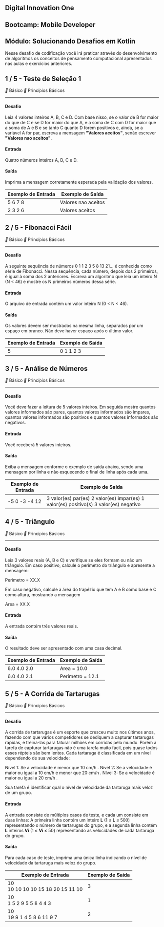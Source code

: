 ## Digital Innovation One

## Bootcamp: Mobile Developer

## Módulo: Solucionando Desafios em Kotlin

Nesse desafio de codificação você irá praticar através do desenvolvimento de algoritmos os conceitos de pensamento computacional apresentados nas aulas e exercícios anteriores.



## 1 / 5 - Teste de Seleção 1

** Básico		** Princípios Básicos

------

#### Desafio

Leia 4 valores inteiros A, B, C e D. Com base nisso, se o valor de B for maior do que de C e se D for maior do que A, e a soma de C com D for maior que a soma de A e B e se tanto C quanto D forem positivos e, ainda, se a variável A for par, escreva a mensagem **"Valores aceitos"**, senão escrever **"Valores nao aceitos"**.

#### Entrada

Quatro números inteiros A, B, C e D.

#### Saída

Imprima a mensagem corretamente esperada pela validação dos valores.

| Exemplo de Entrada | Exemplo de Saída    |
| ------------------ | ------------------- |
| 5 6 7 8            | Valores nao aceitos |
| 2 3 2 6            | Valores aceitos     |



## 2 / 5 - Fibonacci Fácil

** Básico		** Princípios Básicos

------

#### Desafio

A seguinte sequência de números 0 1 1 2 3 5 8 13 21... é conhecida como série de Fibonacci. Nessa sequência, cada número, depois dos 2 primeiros, é igual à soma dos 2 anteriores. Escreva um algoritmo que leia um inteiro N (N < 46) e mostre os N primeiros números dessa série.

#### Entrada

O arquivo de entrada contém um valor inteiro N (0 < N < 46).

#### Saída

Os valores devem ser mostrados na mesma linha, separados por um espaço em branco. Não deve haver espaço após o último valor.

| Exemplo de Entrada | Exemplo de Saída |
| ------------------ | ---------------- |
| 5                  | 0 1 1 2 3        |



## 3 / 5 - Análise de Números

** Básico		** Princípios Básicos

------

#### Desafio

Você deve fazer a leitura de 5 valores inteiros. Em seguida mostre quantos valores informados são pares, quantos valores informados são ímpares, quantos valores informados são positivos e quantos valores informados são negativos.

#### Entrada

Você receberá 5 valores inteiros.

#### Saída

Exiba a mensagem conforme o exemplo de saída abaixo, sendo uma mensagem por linha e não esquecendo o final de linha após cada uma.

 

| Exemplo de Entrada | Exemplo de Saída                                             |
| ------------------ | ------------------------------------------------------------ |
| -5 0 -3 -4 12      | 3 valor(es) par(es) 2 valor(es) impar(es) 1 valor(es) positivo(s) 3 valor(es) negativo |



## 4 / 5 - Triângulo

** Básico		** Princípios Básicos

------

#### Desafio

Leia 3 valores reais (A, B e C) e verifique se eles formam ou não um triângulo. Em caso positivo, calcule o perímetro do triângulo e apresente a mensagem:

Perimetro = XX.X

Em caso negativo, calcule a área do trapézio que tem A e B como base e C como altura, mostrando a mensagem

Area = XX.X

#### Entrada

A entrada contém três valores reais.

#### Saída

O resultado deve ser apresentado com uma casa decimal.

| Exemplo de Entrada | Exemplo de Saída |
| ------------------ | ---------------- |
| 6.0 4.0 2.0        | Area = 10.0      |
| 6.0 4.0 2.1 		 | Perimetro = 12.1 |



## 5 / 5 - A Corrida de Tartarugas

** Básico		** Princípios Básicos

------

#### Desafio

A corrida de tartarugas é um esporte que cresceu muito nos últimos anos, fazendo com que vários competidores se dediquem a capturar tartarugas rápidas, e treina-las para faturar milhões em corridas pelo mundo. Porém a tarefa de capturar tartarugas não é uma tarefa muito fácil, pois quase todos esses répteis são bem lentos. Cada tartaruga é classificada em um nível dependendo de sua velocidade:


Nível 1: Se a velocidade é menor que 10 cm/h .
Nível 2: Se a velocidade é maior ou igual a 10 cm/h e menor que 20 cm/h .
Nível 3: Se a velocidade é maior ou igual a 20 cm/h .

Sua tarefa é identificar qual o nível de velocidade da tartaruga mais veloz de um grupo.

#### Entrada

A entrada consiste de múltiplos casos de teste, e cada um consiste em duas linhas: A primeira linha contém um inteiro **L** (1 ≤ **L** ≤ 500) representando o número de tartarugas do grupo, e a segunda linha contém **L** inteiros **Vi** (1 ≤ **Vi** ≤ 50) representando as velocidades de cada tartaruga do grupo.

#### Saída

Para cada caso de teste, imprima uma única linha indicando o nível de velocidade da tartaruga mais veloz do grupo.

 

| Exemplo de Entrada                    | Exemplo de Saída |
| ------------------------------------- | ---------------- |
| 10<br />10 10 10 10 15 18 20 15 11 10 | 3                |
| 10 <br />1 5 2 9 5 5 8 4 4 3          | 1                |
| 10<br />19 9 1 4 5 8 6 11 9 7         | 2                |